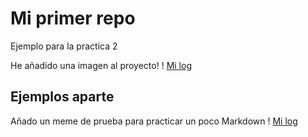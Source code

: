 # Mi primer repo

Ejemplo para la practica 2

He añadido una imagen al proyecto!
! [Mi log](GIT1.png)

## Ejemplos aparte

Añado un meme de prueba para practicar un poco Markdown
! [ Mi log](meme.jpg)
